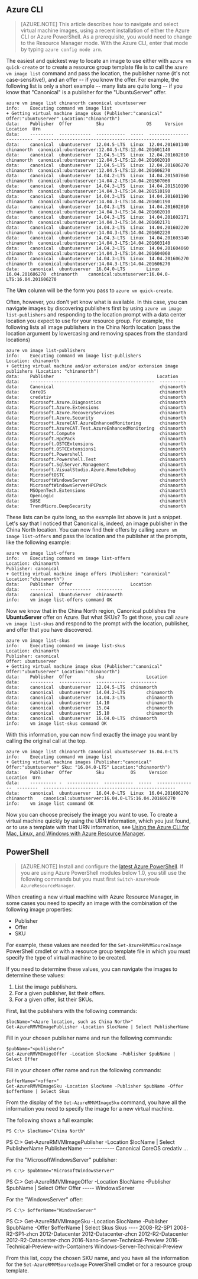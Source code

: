 

## Azure CLI

> [AZURE.NOTE] This article describes how to navigate and select virtual machine images, using a recent installation of either the Azure CLI or Azure PowerShell. As a prerequisite, you would need to change to the Resource Manager mode. With the Azure CLI, enter that mode by typing `azure config mode arm`. 

The easiest and quickest way to locate an image to use either with `azure vm quick-create` or to create a resource group template file is to call the `azure vm image list` command and pass the location, the publisher name (it's not case-sensitive!), and an offer -- if you know the offer. For example, the following list is only a short example -- many lists are quite long -- if you know that "Canonical" is a publisher for the "UbuntuServer" offer.

    azure vm image list chinanorth canonical ubuntuserver
	info:    Executing command vm image list
	+ Getting virtual machine image skus (Publisher:"canonical" Offer:"ubuntuserver" Location:"chinanorth")
    data:    Publisher  Offer         Sku                OS     Version          Location  Urn
	data:    ---------  ------------  -----------  -----  ---------------  ----------  --------------------------------------------------
	data:    canonical  ubuntuserver  12.04.5-LTS  Linux  12.04.201601140  chinanorth  canonical:ubuntuserver:12.04.5-LTS:12.04.201601140
	data:    canonical  ubuntuserver  12.04.5-LTS  Linux  12.04.201602010  chinanorth  canonical:ubuntuserver:12.04.5-LTS:12.04.201602010
	data:    canonical  ubuntuserver  12.04.5-LTS  Linux  12.04.201606270  chinanorth  canonical:ubuntuserver:12.04.5-LTS:12.04.201606270
	data:    canonical  ubuntuserver  14.04.2-LTS  Linux  14.04.201507060  chinanorth  canonical:ubuntuserver:14.04.2-LTS:14.04.201507060
	data:    canonical  ubuntuserver  14.04.3-LTS  Linux  14.04.201510190  chinanorth  canonical:ubuntuserver:14.04.3-LTS:14.04.201510190
	data:    canonical  ubuntuserver  14.04.3-LTS  Linux  14.04.201601190  chinanorth  canonical:ubuntuserver:14.04.3-LTS:14.04.201601190
	data:    canonical  ubuntuserver  14.04.3-LTS  Linux  14.04.201602010  chinanorth  canonical:ubuntuserver:14.04.3-LTS:14.04.201602010
	data:    canonical  ubuntuserver  14.04.3-LTS  Linux  14.04.201602171  chinanorth  canonical:ubuntuserver:14.04.3-LTS:14.04.201602171
	data:    canonical  ubuntuserver  14.04.3-LTS  Linux  14.04.201602220  chinanorth  canonical:ubuntuserver:14.04.3-LTS:14.04.201602220
	data:    canonical  ubuntuserver  14.04.3-LTS  Linux  14.04.201603140  chinanorth  canonical:ubuntuserver:14.04.3-LTS:14.04.201603140
	data:    canonical  ubuntuserver  14.04.3-LTS  Linux  14.04.201604060  chinanorth  canonical:ubuntuserver:14.04.3-LTS:14.04.201604060
	data:    canonical  ubuntuserver  14.04.3-LTS  Linux  14.04.201606270  chinanorth  canonical:ubuntuserver:14.04.3-LTS:14.04.201606270
    data:    canonical  ubuntuserver  16.04.0-LTS        Linux  16.04.201606270  chinanorth    canonical:ubuntuserver:16.04.0-LTS:16.04.201606270

The **Urn** column will be the form you pass to `azure vm quick-create`.

Often, however, you don't yet know what is available. In this case, you can navigate images by discovering publishers first by using `azure vm image list-publishers` and responding to the location prompt with a data center location you expect to use for your resource group. For example, the following lists all image publishers in the China North location (pass the location argument by lowercasing and removing spaces from the standard locations)

    azure vm image list-publishers
    info:    Executing command vm image list-publishers
    Location: chinanorth
    + Getting virtual machine and/or extension and/or extension image publishers (Location: "chinanorth")
    data:    Publisher                                       Location
	data:    -----------------------------------------------  ----------
	data:    Canonical                                        chinanorth
	data:    CoreOS                                           chinanorth
	data:    credativ                                         chinanorth
	data:    Microsoft.Azure.Diagnostics                      chinanorth
	data:    Microsoft.Azure.Extensions                       chinanorth
	data:    Microsoft.Azure.RecoveryServices                 chinanorth
	data:    Microsoft.Azure.Security                         chinanorth
	data:    Microsoft.AzureCAT.AzureEnhancedMonitoring       chinanorth
	data:    Microsoft.AzureCAT.Test.AzureEnhancedMonitoring  chinanorth
	data:    Microsoft.Compute                                chinanorth
	data:    Microsoft.HpcPack                                chinanorth
	data:    Microsoft.OSTCExtensions                         chinanorth
	data:    Microsoft.OSTCExtensions1                        chinanorth
	data:    Microsoft.Powershell                             chinanorth
	data:    Microsoft.Powershell.Test                        chinanorth
	data:    Microsoft.SqlServer.Management                   chinanorth
	data:    Microsoft.VisualStudio.Azure.RemoteDebug         chinanorth
	data:    MicrosoftOSTC                                    chinanorth
	data:    MicrosoftWindowsServer                           chinanorth
	data:    MicrosoftWindowsServerHPCPack                    chinanorth
	data:    MSOpenTech.Extensions                            chinanorth
	data:    OpenLogic                                        chinanorth
	data:    SUSE                                             chinanorth
	data:    TrendMicro.DeepSecurity                          chinanorth


These lists can be quite long, so the example list above is just a snippet. Let's say that I noticed that Canonical is, indeed, an image publisher in the China North location. You can now find their offers by calling `azure vm image list-offers` and pass the location and the publisher at the prompts, like the following example:

    azure vm image list-offers
    info:    Executing command vm image list-offers
    Location: chinanorth
    Publisher: canonical
    + Getting virtual machine image offers (Publisher: "canonical" Location:"chinanorth")
    data:    Publisher  Offer                      Location
	data:    ---------  ------------  ----------
	data:    canonical  UbuntuServer  chinanorth
	info:    vm image list-offers command OK

Now we know that in the China North region, Canonical publishes the **UbuntuServer** offer on Azure. But what SKUs? To get those, you call `azure vm image list-skus` and respond to the prompt with the location, publisher, and offer that you have discovered.

    azure vm image list-skus
    info:    Executing command vm image list-skus
    Location: chinanorth
    Publisher: canonical
    Offer: ubuntuserver
    + Getting virtual machine image skus (Publisher:"canonical" Offer:"ubuntuserver" Location:"chinanorth")
    data:    Publisher  Offer         sku                Location
	data:    ---------  ------------  -----------  ----------
	data:    canonical  ubuntuserver  12.04.5-LTS  chinanorth
    data:    canonical  ubuntuserver  14.04.2-LTS        chinanorth
    data:    canonical  ubuntuserver  14.04.3-LTS        chinanorth
    data:    canonical  ubuntuserver  14.10              chinanorth
    data:    canonical  ubuntuserver  15.04              chinanorth
    data:    canonical  ubuntuserver  15.10              chinanorth
	data:    canonical  ubuntuserver  16.04.0-LTS  chinanorth
	info:    vm image list-skus command OK

With this information, you can now find exactly the image you want by calling the original call at the top.

    azure vm image list chinanorth canonical ubuntuserver 16.04.0-LTS
    info:    Executing command vm image list
    + Getting virtual machine images (Publisher:"canonical" Offer:"ubuntuserver" Sku: "16.04.0-LTS" Location:"chinanorth")
    data:    Publisher  Offer         Sku          OS     Version          Location  Urn
    data:    ---------- -  ------------  -----------  -----  ---------------  --------  --------------------------------------------------
    data:    canonical  ubuntuserver  16.04.0-LTS  Linux  16.04.201606270  chinanorth    canonical:ubuntuserver:16.04.0-LTS:16.04.201606270
	info:    vm image list command OK

Now you can choose precisely the image you want to use. To create a virtual machine quickly by using the URN information, which you just found, or to use a template with that URN information, see [Using the Azure CLI for Mac, Linux, and Windows with Azure Resource Manager](/documentation/articles/xplat-cli-azure-resource-manager/).

## PowerShell

> [AZURE.NOTE] Install and configure the [latest Azure PowerShell](/documentation/articles/powershell-install-configure/). If you are using Azure PowerShell modules below 1.0, you still use the following commands but you must first `Switch-AzureMode AzureResourceManager`. 

When creating a new virtual machine with Azure Resource Manager, in some cases you need to specify an image with the combination of the following image properties:

- Publisher
- Offer
- SKU

For example, these values are needed for the `Set-AzureRMVMSourceImage` PowerShell cmdlet or with a resource group template file in which you must specify the type of virtual machine to be created.

If you need to determine these values, you can navigate the images to determine these values:

1. List the image publishers.
2. For a given publisher, list their offers.
3. For a given offer, list their SKUs.


First, list the publishers with the following commands:

	$locName="<Azure location, such as China North>"
	Get-AzureRMVMImagePublisher -Location $locName | Select PublisherName

Fill in your chosen publisher name and run the following commands:

	$pubName="<publisher>"
	Get-AzureRMVMImageOffer -Location $locName -Publisher $pubName | Select Offer

Fill in your chosen offer name and run the following commands:

	$offerName="<offer>"
	Get-AzureRMVMImageSku -Location $locName -Publisher $pubName -Offer $offerName | Select Skus

From the display of the `Get-AzureRMVMImageSku` command, you have all the information you need to specify the image for a new virtual machine.

The following shows a full example:


	PS C:\> $locName="China North"
PS C:\> Get-AzureRMVMImagePublisher -Location $locName | Select PublisherName
	PublisherName
	-------------
	Canonical
	CoreOS
	credativ
	...

For the "MicrosoftWindowsServer" publisher:


	PS C:\> $pubName="MicrosoftWindowsServer"
PS C:\> Get-AzureRMVMImageOffer -Location $locName -Publisher $pubName | Select Offer
	Offer
	-----
	WindowsServer

For the "WindowsServer" offer:


	PS C:\> $offerName="WindowsServer"
PS C:\> Get-AzureRMVMImageSku -Location $locName -Publisher $pubName -Offer $offerName | Select Skus
	Skus
	----
	2008-R2-SP1
	2008-R2-SP1-zhcn
	2012-Datacenter
	2012-Datacenter-zhcn
	2012-R2-Datacenter
	2012-R2-Datacenter-zhcn
	2016-Nano-Server-Technical-Preview
	2016-Technical-Preview-with-Containers
	Windows-Server-Technical-Preview

From this list, copy the chosen SKU name, and you have all the information for the `Set-AzureRMVMSourceImage` PowerShell cmdlet or for a resource group template.


<!--Image references-->
[5]: ./media/markdown-template-for-new-articles/octocats.png
[6]: ./media/markdown-template-for-new-articles/pretty49.png
[7]: ./media/markdown-template-for-new-articles/channel-9.png
[8]: ./media/markdown-template-for-new-articles/copytemplate.png

<!--Reference style links - using these makes the source content way more readable than using inline links-->
[gog]: http://google.com/
[yah]: http://search.yahoo.com/  
[msn]: http://search.msn.com/